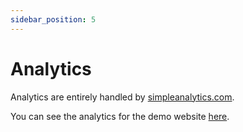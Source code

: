 ```yaml
---
sidebar_position: 5
---
```


# Analytics

Analytics are entirely handled by [simpleanalytics.com](https://www.simpleanalytics.com/?referral=rofes).

You can see the analytics for the demo website [here](https://dashboard.simpleanalytics.com/demo.linksharer.js.org?referral=rofes).
